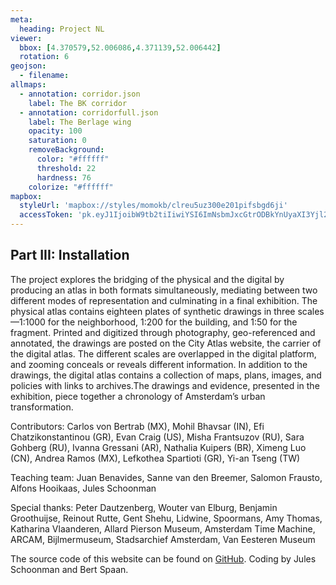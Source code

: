 ```yaml
---
meta:
  heading: Project NL
viewer:
  bbox: [4.370579,52.006086,4.371139,52.006442]
  rotation: 6
geojson:
  - filename: 
allmaps:
  - annotation: corridor.json
    label: The BK corridor
  - annotation: corridorfull.json
    label: The Berlage wing
    opacity: 100
    saturation: 0
    removeBackground:
      color: "#ffffff"
      threshold: 22
      hardness: 76
    colorize: "#ffffff"
mapbox:
  styleUrl: 'mapbox://styles/momokb/clreu5uz300e201pifsbgd6ji'
  accessToken: 'pk.eyJ1IjoibW9tb2tiIiwiYSI6ImNsbmJxcGtrODBkYnUyaXI3Yjl2ODR1NTkifQ.OvugAnw_FwWro66sJ7Rl5A'
---
```

## Part III: Installation

The project explores the bridging of the physical and the digital by producing an atlas in both formats simultaneously, mediating between two different modes of representation and culminating in a final exhibition. The physical atlas contains eighteen plates of synthetic drawings in three scales—1:1000 for the neighborhood, 1:200 for the building, and 1:50 for the fragment. Printed and digitized through photography, geo-referenced and annotated, the drawings are posted on the City Atlas website, the carrier of the digital atlas. The different scales are overlapped in the digital platform, and zooming conceals or reveals different information. In addition to the drawings, the digital atlas contains a collection of maps, plans, images, and policies with links to archives.The drawings and evidence, presented in the exhibition, piece together a chronology of Amsterdam’s urban transformation. 

Contributors: Carlos von Bertrab (MX), Mohil Bhavsar (IN), Efi Chatzikonstantinou (GR), Evan Craig (US), Misha Frantsuzov (RU), Sara Gohberg (RU), Ivanna Gressani (AR), Nathalia Kuipers (BR), Ximeng Luo (CN), Andrea Ramos (MX), Lefkothea Spartioti (GR), Yi-an Tseng (TW)

Teaching team: Juan Benavides, Sanne van den Breemer, Salomon Frausto, Alfons Hooikaas, Jules Schoonman

Special thanks: Peter Dautzenberg, Wouter van Elburg, Benjamin Groothuijse, Reinout Rutte, Gent Shehu, Lidwine, Spoormans, Amy Thomas, Katharina Vlaanderen, Allard Pierson Museum, Amsterdam Time Machine, ARCAM, Bijlmermuseum, Stadsarchief Amsterdam, Van Eesteren Museum

The source code of this website can be found on [GitHub](https://github.com/theberlage/city-atlas-app). Coding by Jules Schoonman and Bert Spaan.